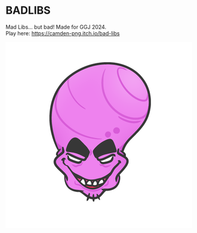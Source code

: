 # BADLIBS
Mad Libs... but bad! Made for GGJ 2024.  
Play here: https://camden-png.itch.io/bad-libs

![](static/images/lingoFace.png)
